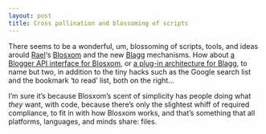 ```yaml
---
layout: post
title: Cross pollination and blossoming of scripts
---
```



There seems to be a wonderful, um, blossoming of scripts, tools, and ideas arould [Rael](http://www.oreillynet.com/%7Erael/)‘s [Blosxom](http://www.oreillynet.com/%7Erael/lang/perl/blosxom) and the new [Blagg](http://www.oreillynet.com/%7Erael/lang/perl/blagg) mechanisms. How about [a Blogger API interface for Blosxom](http://kavery.ecs.fullerton.edu/cgi-bin/blosxom.cgi/blosxmlrpc), or [a plug-in architecture for Blagg](http://www.oreillynet.com/%7Erael/lang/perl/blagg/#blaggplugs), to name but two, in addition to the tiny hacks such as the Google search list and the bookmark ‘to read’ list, both on the right…

I’m sure it’s because Blosxom’s scent of simplicity has people doing what *they* want, with code, because there’s only the slightest whiff of required compliance, to fit in with how Blosxom works, and that’s something that all platforms, languages, and minds share: files.



